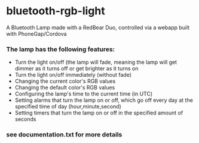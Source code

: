# bluetooth-rgb-light
A Bluetooth Lamp made with a RedBear Duo, controlled via a webapp built with PhoneGap/Cordova

### The lamp has the following features:
* Turn the light on/off (the lamp will fade, meaning the lamp will get dimmer as it turns off or get brighter as it turns on
* Turn the light on/off immediately (without fade)
* Changing the current color's RGB values
* Changing the default color's RGB values
* Configuring the lamp's time to the current time (in UTC)
* Setting alarms that turn the lamp on or off, which go off every day at the specified time of day (hour,minute,second)
* Setting timers that turn the lamp on or off in the specified amount of seconds

### see documentation.txt for more details
